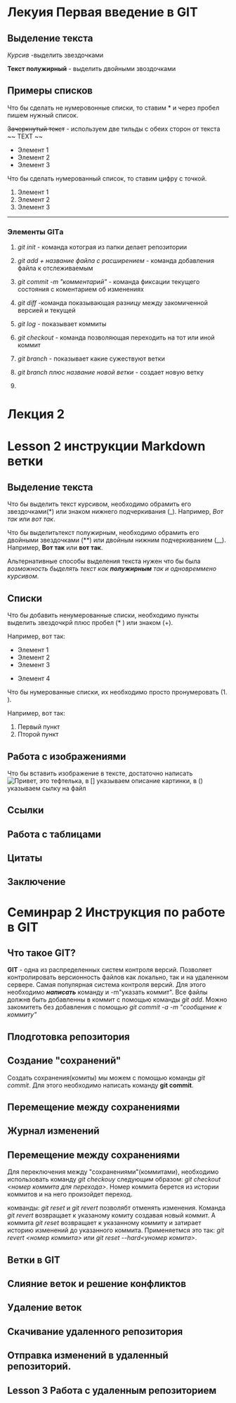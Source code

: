 # Лекуия Первая введение в GIT
## Выделение текста
*Курсив* -выделить звездочками

**Текст полужирный** - выделить двойными звоздочками 

## Примеры списков
Что бы   сделать не нумеровонные списки, то ставим * и через пробел пишем нужный список.

~~Зачеркнутый текст~~ - используем две тильды с обеих сторон от текста ~~ TEXT ~~ 


* Элемент 1
* Элемент 2 
* Элемент 3

Что бы сделать нумерованный список, то ставим цифру с точкой. 
1. Элемент 1 
2. Элемент 2
3. Элемент 3
______

### Элементы GITа 
1. *git init* -  команда котограя из папки делает репозитории

2. *git add + название файла с расширением* -  команда добавления 
файла к отслеживаемым

3. *git commit -m "комментарий"* - команда фиксации текущего состояния с коментарием об изменениях

4. *git diff* -команда показывающая разницу между закомиченной версией и текущей 

5. *git log* - показывает коммиты 

6. *git checkout* - команда позволяющая переходить на тот или иной коммит

7. *git branch* - показывает какие сужествуют ветки 

8. *git branch плюс название новой ветки* - создает новую ветку

9. 

# Лекция 2 

# Lesson 2 инструкции Markdown ветки

## Выделение текста

Что бы выделить текст курсивом, необходимо обрамить его звездочками(*) или знаком нижнего подчеркивания (_). Например, *Вот так* или _вот так_.

 Что бы выделитьтекст полужирным, необходимо обрамить его двойными звездочками (**) или двойным нижним подчеркиванием (__). Например, **Вот так** или __вот так__. 

 Альтернативные способы выделения текста нужен что бы была *возможность быделять текст как __полужирным__ так и одновреммено курсивом*.

## Списки 

 Что бы добавить ненумерованные списки, необходимо пункты выделить звездочкрй плюс пробел (* ) или знаком (+).
 
 Например, вот так:
 * Элемент 1
 * Элемент 2
 * Элемент 3

 + Элемент 4

 Что бы нумерованные списки, их необходимо просто пронумеровать (1. ).

 Например, вот так: 
1. Первый пункт
2. Пторой пункт
 
 ##  Работа с изображениями 

 Что бы вставить изображение в тексте, достаточно написать ![Привет, это тефтелька](Teftelka.jpeg), в [] указываем описание картинки, в () указываем сылку на файл


 ## Ссылки

 ## Работа с таблицами 

 ## Цитаты 

 ## Заключение 

# Семинрар 2 Инструкция по работе в GIT

## Что такое GIT? 

**GIT** - одна из распределенных систем контроля версий. Позволяет контролировать версионность файлов как локально, так и на удаленном сервере. Самая популярная система контроля версий. Для этого необходимо **_написать_** команду и -m"указать коммит". Все файлы должнв быть добавленны в коммит с помощью команды _git add_. Можно закомитеть без добавления с помощью *git commit -a -m "сообщение к коммиту"*

## Плодготовка репозитория 

## Создание "сохранений"

Создать сохранения(комиты) мы можем с помощью команды _git commit_. Для этого необходимо написать команду __git commit__.

## Перемещение между сохранениями 
  
## Журнал изменений 

## Перемещение между сохранениями 
 Для переключения между "сохранениями"(коммитами), необходимо использовать команду *git checkouy* следующим образом: *git checkout <номер коммита для перехода>*. Номер коммита берется из истории коммитов и на него произойдет переход.

 комванды: *git reset* и *git revert* позволябт отменять изменения. Команда _git revert_ возвращает к указаному комиту создавая новый коммит. А коммита _git reset_ возвращает к указанному коммиту и затирает историю изменений до указанного коммита. Применяетмся это так: _git revert <номер коммита>_ или _git reset --hard<yномер комита>_.  



## Ветки в GIT 

## Слияние веток и решение конфликтов 
 
## Удаление веток 

## Скачивание удаленного репозитория

## Отправка изменений в удаленный репозиторий.


## Lesson 3 Работа с удаленным репозиторием 

